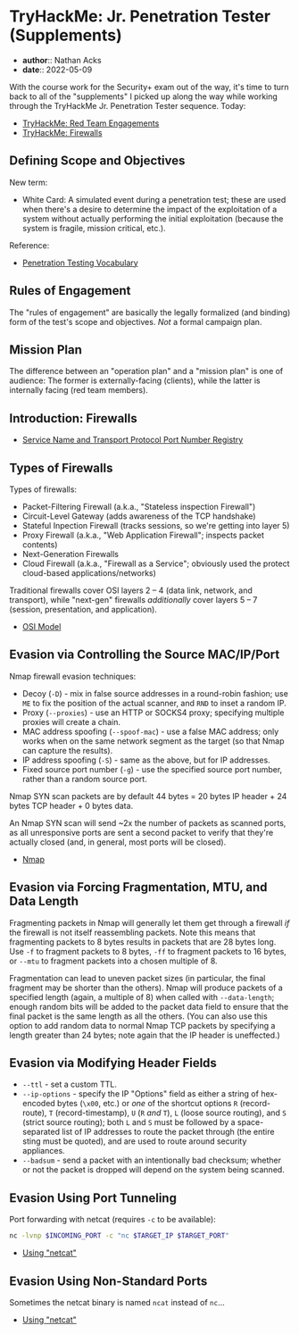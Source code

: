 # TryHackMe: Jr. Penetration Tester (Supplements)

* **author**:: Nathan Acks  
* **date**:: 2022-05-09

With the course work for the Security+ exam out of the way, it's time to turn back to all of the "supplements" I picked up along the way while working through the TryHackMe Jr. Penetration Tester sequence. Today:

* [TryHackMe: Red Team Engagements](https://tryhackme.com/room/redteamengagements)
* [TryHackMe: Firewalls](https://tryhackme.com/room/redteamfirewalls)

## Defining Scope and Objectives

New term:

* White Card: A simulated event during a penetration test; these are used when there's a desire to determine the impact of the exploitation of a system without actually performing the initial exploitation (because the system is fragile, mission critical, etc.).

Reference:

* [Penetration Testing Vocabulary](https://security.stackexchange.com/a/114788)

## Rules of Engagement

The "rules of engagement" are basically the legally formalized (and binding) form of the test's scope and objectives. *Not* a formal campaign plan.

## Mission Plan

The difference between an "operation plan" and a "mission plan" is one of audience: The former is externally-facing (clients), while the latter is internally facing (red team members).

## Introduction: Firewalls

* [Service Name and Transport Protocol Port Number Registry](https://www.iana.org/assignments/service-names-port-numbers/service-names-port-numbers.xhtml)

## Types of Firewalls

Types of firewalls:

* Packet-Filtering Firewall (a.k.a., "Stateless inspection Firewall")
* Circuit-Level Gateway (adds awareness of the TCP handshake)
* Stateful Inpection Firewall (tracks sessions, so we're getting into layer 5)
* Proxy Firewall (a.k.a., "Web Application Firewall"; inspects packet contents)
* Next-Generation Firewalls
* Cloud Firewall (a.k.a., "Firewall as a Service"; obviously used the protect cloud-based applications/networks)

Traditional firewalls cover OSI layers 2 – 4 (data link, network, and transport), while "next-gen" firewalls *additionally* cover layers 5 – 7 (session, presentation, and application).

* [OSI Model](../notes/osi-model.md)

## Evasion via Controlling the Source MAC/IP/Port

Nmap firewall evasion techniques:

* Decoy (`-D`) - mix in false source addresses in a round-robin fashion; use `ME` to fix the position of the actual scanner, and `RND` to inset a random IP.
* Proxy (`--proxies`) - use an HTTP or SOCKS4 proxy; specifying multiple proxies will create a chain.
* MAC address spoofing (`--spoof-mac`) - use a false MAC address; only works when on the same network segment as the target (so that Nmap can capture the results).
* IP address spoofing (`-S`) - same as the above, but for IP addresses.
* Fixed source port number (`-g`) - use the specified source port number, rather than a random source port.

Nmap SYN scan packets are by default 44 bytes = 20 bytes IP header + 24 bytes TCP header + 0 bytes data.

An Nmap SYN scan will send ~2x the number of packets as scanned ports, as all unresponsive ports are sent a second packet to verify that they're actually closed (and, in general, most ports will be closed).

* [Nmap](../notes/nmap.md)

## Evasion via Forcing Fragmentation, MTU, and Data Length

Fragmenting packets in Nmap will generally let them get through a firewall *if* the firewall is not itself reassembling packets. Note this means that fragmenting packets to 8 bytes results in packets that are 28 bytes long. Use `-f` to fragment packets to 8 bytes, `-ff` to fragment packets to 16 bytes, or `--mtu` to fragment packets into a chosen multiple of 8.

Fragmentation can lead to uneven packet sizes (in particular, the final fragment may be shorter than the others). Nmap will produce packets of a specified length (again, a multiple of 8) when called with `--data-length`; enough random bits will be added to the packet data field to ensure that the final packet is the same length as all the others. (You can also use this option to add random data to normal Nmap TCP packets by specifying a length greater than 24 bytes; note again that the IP header is uneffected.)

## Evasion via Modifying Header Fields

* `--ttl` - set a custom TTL.
* `--ip-options` - specify the IP "Options" field as either a string of hex-encoded bytes (`\x00`, etc.) or *one* of the shortcut options `R` (record-route), `T` (record-timestamp), `U` (`R` *and* `T`), `L` (loose source routing), and `S` (strict source routing); both `L` and `S` must be followed by a space-separated list of IP addresses to route the packet through (the entire sting must be quoted), and are used to route around security appliances.
* `--badsum` - send a packet with an intentionally bad checksum; whether or not the packet is dropped will depend on the system being scanned.

## Evasion Using Port Tunneling

Port forwarding with netcat (requires `-c` to be available):

```bash
nc -lvnp $INCOMING_PORT -c "nc $TARGET_IP $TARGET_PORT"
```

* [Using "netcat"](../notes/netcat.md)

## Evasion Using Non-Standard Ports

Sometimes the netcat binary is named `ncat` instead of `nc`…

* [Using "netcat"](../notes/netcat.md)
